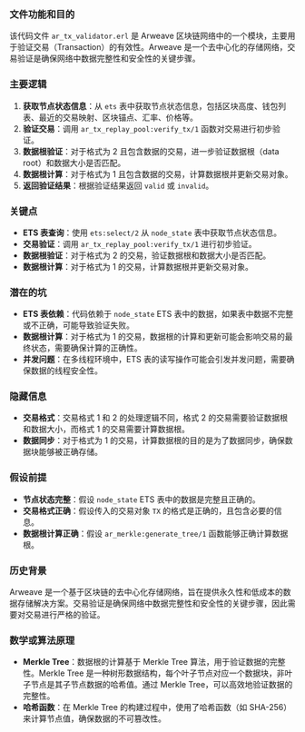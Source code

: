 ### 文件功能和目的
该代码文件 `ar_tx_validator.erl` 是 Arweave 区块链网络中的一个模块，主要用于验证交易（Transaction）的有效性。Arweave 是一个去中心化的存储网络，交易验证是确保网络中数据完整性和安全性的关键步骤。

### 主要逻辑
1. **获取节点状态信息**：从 `ets` 表中获取节点状态信息，包括区块高度、钱包列表、最近的交易映射、区块锚点、汇率、价格等。
2. **验证交易**：调用 `ar_tx_replay_pool:verify_tx/1` 函数对交易进行初步验证。
3. **数据根验证**：对于格式为 2 且包含数据的交易，进一步验证数据根（data root）和数据大小是否匹配。
4. **数据根计算**：对于格式为 1 且包含数据的交易，计算数据根并更新交易对象。
5. **返回验证结果**：根据验证结果返回 `valid` 或 `invalid`。

### 关键点
- **ETS 表查询**：使用 `ets:select/2` 从 `node_state` 表中获取节点状态信息。
- **交易验证**：调用 `ar_tx_replay_pool:verify_tx/1` 进行初步验证。
- **数据根验证**：对于格式为 2 的交易，验证数据根和数据大小是否匹配。
- **数据根计算**：对于格式为 1 的交易，计算数据根并更新交易对象。

### 潜在的坑
- **ETS 表依赖**：代码依赖于 `node_state` ETS 表中的数据，如果表中数据不完整或不正确，可能导致验证失败。
- **数据根计算**：对于格式为 1 的交易，数据根的计算和更新可能会影响交易的最终状态，需要确保计算的正确性。
- **并发问题**：在多线程环境中，ETS 表的读写操作可能会引发并发问题，需要确保数据的线程安全性。

### 隐藏信息
- **交易格式**：交易格式 1 和 2 的处理逻辑不同，格式 2 的交易需要验证数据根和数据大小，而格式 1 的交易需要计算数据根。
- **数据同步**：对于格式为 1 的交易，计算数据根的目的是为了数据同步，确保数据块能够被正确存储。

### 假设前提
- **节点状态完整**：假设 `node_state` ETS 表中的数据是完整且正确的。
- **交易格式正确**：假设传入的交易对象 `TX` 的格式是正确的，且包含必要的信息。
- **数据根计算正确**：假设 `ar_merkle:generate_tree/1` 函数能够正确计算数据根。

### 历史背景
Arweave 是一个基于区块链的去中心化存储网络，旨在提供永久性和低成本的数据存储解决方案。交易验证是确保网络中数据完整性和安全性的关键步骤，因此需要对交易进行严格的验证。

### 数学或算法原理
- **Merkle Tree**：数据根的计算基于 Merkle Tree 算法，用于验证数据的完整性。Merkle Tree 是一种树形数据结构，每个叶子节点对应一个数据块，非叶子节点是其子节点数据的哈希值。通过 Merkle Tree，可以高效地验证数据的完整性。
- **哈希函数**：在 Merkle Tree 的构建过程中，使用了哈希函数（如 SHA-256）来计算节点值，确保数据的不可篡改性。